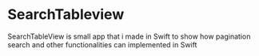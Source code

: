# SearchTableview
SearchTableView is small app that i made in Swift to show how pagination search and other functionalities can implemented in Swift
